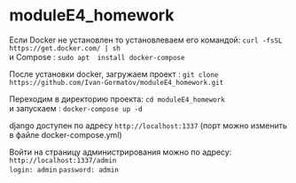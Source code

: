 # moduleE4_homework

Если Docker не установлен то установлеваем его командой: `curl -fsSL https://get.docker.com/ | sh`  
и Compose : `sudo apt  install docker-compose`


После установки docker, загружаем проект :
`git clone https://github.com/Ivan-Gormatov/moduleE4_homework.git`


Переходим в директорию проекта:
`cd moduleE4_homework`  
и запускаем :
`docker-compose up -d` 

django доступен по адресу `http://localhost:1337` (порт можно изменить в файле docker-compose.yml) 

Войти на страницу администрирования можно по адресу:
`http://localhost:1337/admin`   
`login: admin`
`password: admin`
